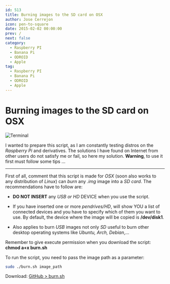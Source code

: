 ```yaml
---
id: 513
title: Burning images to the SD card on OSX
author: Jose Cerrejon
icon: pen-to-square
date: 2015-02-02 00:00:00
prev: /
next: false
category:
  - Raspberry PI
  - Banana Pi
  - ODROID
  - Apple
tag:
  - Raspberry PI
  - Banana Pi
  - ODROID
  - Apple
---
```


# Burning images to the SD card on OSX

![Terminal](/images/2015/02/burnSD.png)

I wanted to prepare this script, as I am constantly testing distros on the *Raspberry Pi* and derivatives. The solutions I have found on Internet from other users do not satisfy me or fail, so here my solution. **Warning**, to use it first must follow some tips ...

- - -
First of all, comment that this script is made for *OSX* (soon also works to any distribution of *Linux*) can *burn* any *.img* image into a *SD card*. The recommendations have to follow are:

* **DO NOT INSERT** any *USB or HD* DEVICE when you use the script.

* If you have inserted one or more *pendrives/HD*, will show YOU a list of connected devices and you have to specify which of them you want to use. By default, the device where the image will be copied is **/dev/disk1**.

* Also applies to burn *USB* images not only *SD* useful to burn other desktop operating systems like *Ubuntu, Arch, Debian*,...

Remember to give execute permission when you download the script: **chmod a+x burn.sh**

To run the script, you need to pass the image path as a parameter:

```bash
sudo ./burn.sh image_path
```

Download: [GitHub > burn.sh](https://github.com/jmcerrejon/scripts/raw/master/burn.sh)